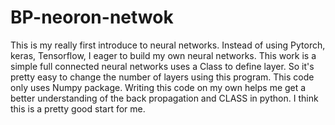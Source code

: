 # BP-neoron-netwok
This is my really first introduce to neural networks. Instead of using Pytorch, keras, Tensorflow, I eager to build my own neural networks.
This work is a simple full connected neural networks uses a Class to define layer. So it's pretty easy to change the number of layers using this program.
This code only uses Numpy package.
Writing this code on my own helps me get a better understanding of the back propagation and CLASS in python. I think this is a pretty good start for me.
